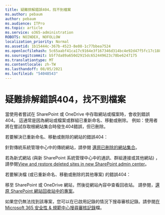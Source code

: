 ```yaml
---
title: 疑難排解錯誤404，找不到檔案
ms.author: pebaum
author: pebaum
ms.audience: ITPro
ms.topic: article
ms.service: o365-administration
ROBOTS: NOINDEX, NOFOLLOW
localization_priority: Normal
ms.assetid: 1b15444c-367b-4523-8e08-1c77bbea7524
ms.openlocfilehash: 5c65aabf41ca17c9164e3f167346d314bc4e92d47f5fc17c188f12819b0a2cfa
ms.sourcegitcommit: b5f7da89a650d2915dc652449623c78be6247175
ms.translationtype: MT
ms.contentlocale: zh-TW
ms.lasthandoff: 08/05/2021
ms.locfileid: "54048543"
---
```

# <a name="troubleshoot-error-404-file-not-found"></a>疑難排解錯誤404，找不到檔案

當使用者嘗試在 SharePoint 或 OneDrive 中存取網站或檔案時，會收到錯誤404。 這通常是因為網站或檔案或群組已重新命名、移動或刪除。 例如：使用者將在嘗試存取根網站集合時發生404錯誤，但已刪除。

若要解決已重新命名、移動或刪除的網站的錯誤404：

針對傳統系統管理中心中的傳統網站，請參閱 [還原已刪除的網站集合](https://docs.microsoft.com/sharepoint/restore-deleted-site-collection)。

若為新式網站 (與新 SharePoint 系統管理中心中的通訊、群組連接或其他網站) ，請參閱[View and restore deleted sites in new SharePoint admin center](https://docs.microsoft.com/sharepoint/restore-deleted-site-collection)。

若要解決檔 (或已重新命名、移動或刪除的其他專案) 的錯誤404：

移至 SharePoint 或 OneDrive 網站，然後從網站內容中查看回收站。 請參閱，[還原 SharePoint 網站回收站中的專案](https://support.office.com/article/Restore-items-in-the-Recycle-Bin-of-a-SharePoint-site-6df466b6-55f2-4898-8d6e-c0dff851a0be#ID0EAADAAA=Online)。

如果您仍無法找到該專案，您可以在已啟用記錄的情況下搜尋審核記錄。請參閱[在 Microsoft 365 安全性 & 規範中心搜尋審核記錄](https://docs.microsoft.com/microsoft-365/compliance/search-the-audit-log-in-security-and-compliance)檔。
